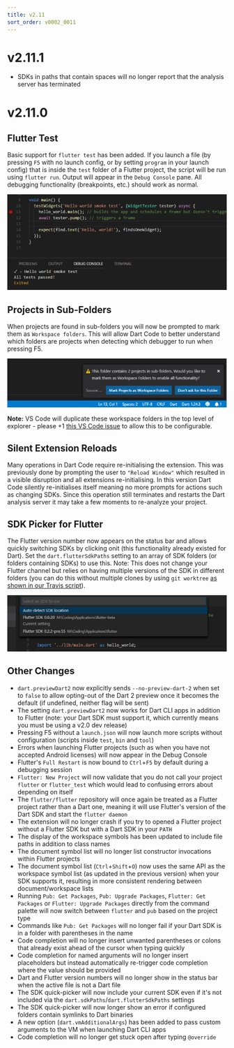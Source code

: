 ```yaml
---
title: v2.11
sort_order: v0002_0011
---
```


# v2.11.1

- SDKs in paths that contain spaces will no longer report that the analysis server has terminated

# v2.11.0

## Flutter Test

Basic support for `flutter test` has been added. If you launch a file (by pressing `F5` with no launch config, or by setting `program` in your launch config) that is inside the `test` folder of a Flutter project, the script will be run using `flutter run`. Output will appear in the `Debug Console` pane. All debugging functionality (breakpoints, etc.) should work as normal.

![Flutter Test](/images/release_notes/v2.11/flutter_test.png)

## Projects in Sub-Folders

When projects are found in sub-folders you will now be prompted to mark them as `Workspace folders`. This will allow Dart Code to better understand which folders are projects when detecting which debugger to run when pressing F5.

![Projects in Sub-Folders](/images/release_notes/v2.11/workspace_upgrade.png)

**Note:** VS Code will duplicate these workspace folders in the top level of explorer - please +1 [this VS Code issue](https://github.com/Microsoft/vscode/issues/45470) to allow this to be configurable.

## Silent Extension Reloads

Many operations in Dart Code require re-initialising the extension. This was previously done by prompting the user to `"Reload Window"` which resulted in a visible disruption and all extensions re-initialising. In this version Dart Code silently re-initialises itself meaning no more prompts for actions such as changing SDKs. Since this operation still terminates and restarts the Dart analysis server it may take a few moments to re-analyze your project.

## SDK Picker for Flutter

The Flutter version number now appears on the status bar and allows quickly switching SDKs by clicking onit (this functionality already existed for Dart). Set the `dart.flutterSdkPaths` setting to an array of SDK folders (or folders containing SDKs) to use this. Note: This does not change your Flutter channel but relies on having multiple versions of the SDK in different folders (you can do this without multiple clones by using `git worktree` [as shown in our Travis script](https://github.com/Dart-Code/Dart-Code/blob/b5da182903119232eb74d1dc69d5ae878ca41341/.travis.yml#L39-L41)).

![SDK Picker for Flutter](/images/release_notes/v2.11/flutter_sdk_switcher.png)

## Other Changes

- `dart.previewDart2` now explicitly sends `--no-preview-dart-2` when set to `false` to allow opting-out of the Dart 2 preview once it becomes the default (if undefined, neither flag will be sent)
- The setting `dart.previewDart2` now works for Dart CLI apps in addition to Flutter (note: your Dart SDK must support it, which currently means you must be using a v2.0 dev release)
- Pressing F5 without a `launch.json` will now launch more scripts without configuration (scripts inside `test`, `bin` and `tool`)
- Errors when launching Flutter projects (such as when you have not accepted Android licenses) will now appear in the Debug Console
- Flutter's `Full Restart` is now bound to `Ctrl`+`F5` by default during a debugging session
- `Flutter: New Project` will now validate that you do not call your project `flutter` or `flutter_test` which would lead to confusing errors about depending on itself
- The `flutter/flutter` repository will once again be treated as a Flutter project rather than a Dart one, meaning it will use Flutter's version of the Dart SDK and start the `flutter daemon`
- The extension will no longer crash if you try to opened a Flutter project without a Flutter SDK but with a Dart SDK in your `PATH`
- The display of the workspace symbols has been updated to include file paths in addition to class names
- The document symbol list will no longer list constructor invocations within Flutter projects
- The document symbol list (`Ctrl`+`Shift`+`O`) now uses the same API as the workspace symbol list (as updated in the previous version) when your SDK supports it, resulting in more consistent rendering between document/workspace lists
- Running `Pub: Get Packages`, `Pub: Upgrade Packages`, `Flutter: Get Packages` or `Flutter: Upgrade Packages` directly from the command palette will now switch between `flutter` and `pub` based on the project type
- Commands like `Pub: Get Packages` will no longer fail if your Dart SDK is in a folder with parentheses in the name
- Code completion will no longer insert unwanted parentheses or colons that already exist ahead of the cursor when typing quickly
- Code completion for named arguments will no longer insert placeholders but instead automatically re-trigger code completion where the value should be provided
- Dart and Flutter version numbers will no longer show in the status bar when the active file is not a Dart file
- The SDK quick-picker will now include your current SDK even if it's not included via the `dart.sdkPaths`/`dart.flutterSdkPaths` settings
- The SDK quick-picker will now longer show an error if configured folders contain symlinks to Dart binaries
- A new option (`dart.vmAdditionalArgs`) has been added to pass custom arguments to the VM when launching Dart CLI apps
- Code completion will no longer get stuck open after typing `@override`
